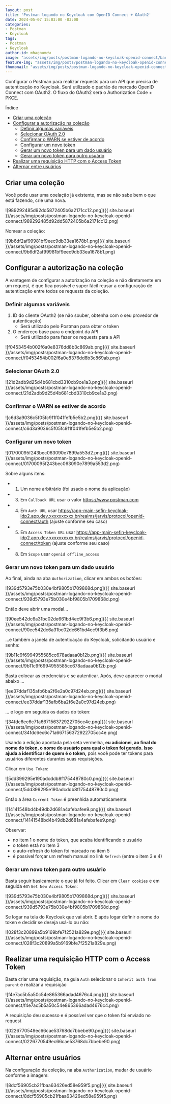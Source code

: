 ```yaml
---
layout: post
title: 'Postman logando no Keycloak com OpenID Connect + OAuth2'
date: 2024-05-07 15:03:00 -03:00
categories:
- Postman
- Keycloak
tags:
- Postman
- Keycloak
author-id: mhagnumdw
image: "assets/img/posts/postman-logando-no-keycloak-openid-connect/banner.png"
feature-img: "assets/img/posts/postman-logando-no-keycloak-openid-connect/banner.png"
thumbnail: "assets/img/posts/postman-logando-no-keycloak-openid-connect/banner.png"
---
```


Configurar o Postman para realizar requests para um API que precisa de autenticação no Keycloak. Será utilizado o padrão de mercado OpenID Connect com OAuth2. O fluxo do OAuth2 será o Authorization Code + PKCE.

<!--more-->

Índice

- [Criar uma coleção](#criar-uma-coleção)
- [Configurar a autorização na coleção](#configurar-a-autorização-na-coleção)
  - [Definir algumas variáveis](#definir-algumas-variáveis)
  - [Selecionar OAuth 2.0](#selecionar-oauth-20)
  - [Confirmar o WARN se estiver de acordo](#confirmar-o-warn-se-estiver-de-acordo)
  - [Configurar um novo token](#configurar-um-novo-token)
  - [Gerar um novo token para um dado usuário](#gerar-um-novo-token-para-um-dado-usuário)
  - [Gerar um novo token para outro usuário](#gerar-um-novo-token-para-outro-usuário)
- [Realizar uma requisição HTTP com o Access Token](#realizar-uma-requisição-http-com-o-access-token)
- [Alternar entre usuários](#alternar-entre-usuários)

## Criar uma coleção

Você pode usar uma coelação já existente, mas se não sabe bem o que está fazendo, crie uma nova.

![989292485d92dd5872405b6a2171cc12.png]({{ site.baseurl }}/assets/img/posts/postman-logando-no-keycloak-openid-connect/989292485d92dd5872405b6a2171cc12.png)

Nomear a coleção:

![9b6df2af99981bf9eec9db33ea1678b1.png]({{ site.baseurl }}/assets/img/posts/postman-logando-no-keycloak-openid-connect/9b6df2af99981bf9eec9db33ea1678b1.png)

## Configurar a autorização na coleção

A vantagem de configurar a autorização na coleção e não diretamente em um request, é que fica possível e super fácil reusar a configuração de autenticação entre todos os requests da coleção.

### Definir algumas variáveis

1. ID do cliente OAuth2 (se não souber, obtenha com o seu provedor de autenticação)
	- Será utilizado pelo Postman para obter o token
2. O endereço base para o endpoint da API
	- Será utilizado para fazer os requests para a API

![f0453454b002f6a0e8376dd8b3c869ab.png]({{ site.baseurl }}/assets/img/posts/postman-logando-no-keycloak-openid-connect/f0453454b002f6a0e8376dd8b3c869ab.png)

### Selecionar OAuth 2.0

![21d2adb9d25d4b681cbd3310cb9ce1a3.png]({{ site.baseurl }}/assets/img/posts/postman-logando-no-keycloak-openid-connect/21d2adb9d25d4b681cbd3310cb9ce1a3.png)

### Confirmar o WARN se estiver de acordo

![c6d3a9036c5f05fc9f1f041fefb5e5b2.png]({{ site.baseurl }}/assets/img/posts/postman-logando-no-keycloak-openid-connect/c6d3a9036c5f05fc9f1f041fefb5e5b2.png)

### Configurar um novo token

![01700095f243bec063090e7899a553d2.png]({{ site.baseurl }}/assets/img/posts/postman-logando-no-keycloak-openid-connect/01700095f243bec063090e7899a553d2.png)

Sobre alguns itens:

- 1. Um nome arbitrário (foi usado o nome da aplicação)
- 3. Em `Callback URL` usar o valor <https://www.postman.com>
- 4. Em `Auth URL` usar <https://app-main-sefin-keycloak-idp2.app.dev.xxxxxxxxxx.br/realms/jarvis/protocol/openid-connect/auth> (ajuste conforme seu caso)
- 5. Em `Access Token URL` usar <https://app-main-sefin-keycloak-idp2.app.dev.xxxxxxxxxx.br/realms/jarvis/protocol/openid-connect/token> (ajuste conforme seu caso)
- 8. Em `Scope` usar `openid offline_access`

### Gerar um novo token para um dado usuário

Ao final, ainda na aba `Authorization`, clicar em ambos os botões:

![939d5793e75b030e4bf9805b1709868d.png]({{ site.baseurl }}/assets/img/posts/postman-logando-no-keycloak-openid-connect/939d5793e75b030e4bf9805b1709868d.png)

Então deve abrir uma modal...

![90ee542dc6a31bc02de661bd4ec9f3b6.png]({{ site.baseurl }}/assets/img/posts/postman-logando-no-keycloak-openid-connect/90ee542dc6a31bc02de661bd4ec9f3b6.png)

...e também a janela de autenticação do Keycloak, solicitando usuário e senha:

![9b11c9f6994955585cc678adaaa0b12b.png]({{ site.baseurl }}/assets/img/posts/postman-logando-no-keycloak-openid-connect/9b11c9f6994955585cc678adaaa0b12b.png)

Basta colocar as credenciais e se autenticar. Após, deve aparecer o modal abaixo ...

![ee37ddaf135afb6ba2f6e2a0c97d24eb.png]({{ site.baseurl }}/assets/img/posts/postman-logando-no-keycloak-openid-connect/ee37ddaf135afb6ba2f6e2a0c97d24eb.png)

... e logo em seguida os dados do token:

![34fdc6ec6c71a667156372922705cc4e.png]({{ site.baseurl }}/assets/img/posts/postman-logando-no-keycloak-openid-connect/34fdc6ec6c71a667156372922705cc4e.png)

Usando a edição apontada pela seta vermelha, **eu adicionei, ao final do nome do token, o nome do usuário para qual o token foi gerado. Isso ajuda a identificar de quem é o token,** pois você pode ter tokens para usuários diferentes durantes suas requisições.

Clicar em `Use Token`:

![5dd399295e190adcddb8f175448780c0.png]({{ site.baseurl }}/assets/img/posts/postman-logando-no-keycloak-openid-connect/5dd399295e190adcddb8f175448780c0.png)

Então a área `Current Token` é preenhida automaticamente:

![14141548bd4b49db2d681a4afebafee9.png]({{ site.baseurl }}/assets/img/posts/postman-logando-no-keycloak-openid-connect/14141548bd4b49db2d681a4afebafee9.png)

Observar:
- no item 1 o nome do token, que acaba identificando o usuário
- o token está no item 3
- o auto-refresh do token foi marcado no item 5
- é possível forçar um refresh manual no link `Refresh` (entre o item 3 e 4)

### Gerar um novo token para outro usuário

Basta seguir basicamente o que já foi feito. Clicar em `Clear cookies` e em seguida em `Get New Access Token`:

![939d5793e75b030e4bf9805b1709868d.png]({{ site.baseurl }}/assets/img/posts/postman-logando-no-keycloak-openid-connect/939d5793e75b030e4bf9805b1709868d.png)

Se logar na tela do Keycloak que vai abrir. E após logar definir o nome do token e decidir se deseja usá-lo ou não:

![028f3c20899a5b9169bfe7f2521a829e.png]({{ site.baseurl }}/assets/img/posts/postman-logando-no-keycloak-openid-connect/028f3c20899a5b9169bfe7f2521a829e.png)

## Realizar uma requisição HTTP com o Access Token

Basta criar uma requisição, na guia `Auth` selecionar o `Inherit auth from parent` e realizar a requisição

![f4e7ac5b5a50c54e865366adad4676c4.png]({{ site.baseurl }}/assets/img/posts/postman-logando-no-keycloak-openid-connect/f4e7ac5b5a50c54e865366adad4676c4.png)

A requisição deu sucesso e é possível ver que o token foi enviado no request

![0226770549ec66cae53768dc7bbebe90.png]({{ site.baseurl }}/assets/img/posts/postman-logando-no-keycloak-openid-connect/0226770549ec66cae53768dc7bbebe90.png)

## Alternar entre usuários

Na configuração da coleção, na aba `Authorization`, mudar de usuário conforme a imagem:

![8dcf56905cb21fbaa63426ed58e959f5.png]({{ site.baseurl }}/assets/img/posts/postman-logando-no-keycloak-openid-connect/8dcf56905cb21fbaa63426ed58e959f5.png)
